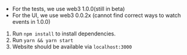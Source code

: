 - For the tests, we use web3 1.0.0(still in beta)
- For the UI, we use web3 0.0.2x (cannot find correct ways to watch events in 1.0.0)

1. Run ` npm install ` to install dependencies.
2. Run `yarn && yarn start`
3. Website should be available via `localhost:3000`
